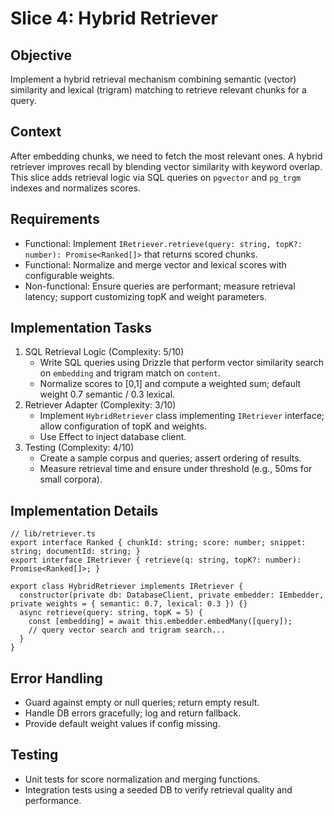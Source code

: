 # Slice 4: Hybrid Retriever
## Objective
Implement a hybrid retrieval mechanism combining semantic (vector) similarity and lexical (trigram) matching to retrieve relevant chunks for a query.
## Context
After embedding chunks, we need to fetch the most relevant ones. A hybrid retriever improves recall by blending vector similarity with keyword overlap. This slice adds retrieval logic via SQL queries on `pgvector` and `pg_trgm` indexes and normalizes scores.
## Requirements
- Functional: Implement `IRetriever.retrieve(query: string, topK?: number): Promise<Ranked[]>` that returns scored chunks.
- Functional: Normalize and merge vector and lexical scores with configurable weights.
- Non-functional: Ensure queries are performant; measure retrieval latency; support customizing topK and weight parameters.
## Implementation Tasks
1. SQL Retrieval Logic (Complexity: 5/10)
   - Write SQL queries using Drizzle that perform vector similarity search on `embedding` and trigram match on `content`.
   - Normalize scores to [0,1] and compute a weighted sum; default weight 0.7 semantic / 0.3 lexical.
2. Retriever Adapter (Complexity: 3/10)
   - Implement `HybridRetriever` class implementing `IRetriever` interface; allow configuration of topK and weights.
   - Use Effect to inject database client.
3. Testing (Complexity: 4/10)
   - Create a sample corpus and queries; assert ordering of results.
   - Measure retrieval time and ensure under threshold (e.g., 50ms for small corpora).
## Implementation Details
```
// lib/retriever.ts
export interface Ranked { chunkId: string; score: number; snippet: string; documentId: string; }
export interface IRetriever { retrieve(q: string, topK?: number): Promise<Ranked[]>; }

export class HybridRetriever implements IRetriever {
  constructor(private db: DatabaseClient, private embedder: IEmbedder, private weights = { semantic: 0.7, lexical: 0.3 }) {}
  async retrieve(query: string, topK = 5) {
    const [embedding] = await this.embedder.embedMany([query]);
    // query vector search and trigram search...
  }
}
```
## Error Handling
- Guard against empty or null queries; return empty result.
- Handle DB errors gracefully; log and return fallback.
- Provide default weight values if config missing.
## Testing
- Unit tests for score normalization and merging functions.
- Integration tests using a seeded DB to verify retrieval quality and performance.
